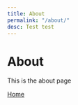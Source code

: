 ```yaml
---
title: About
permalink: "/about/"
desc: Test test
---
```


# About
This is the about page

[Home](/)